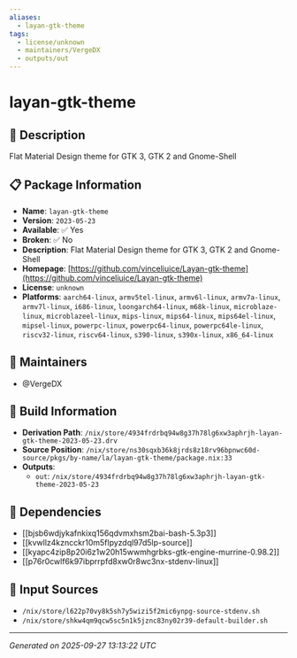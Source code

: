```yaml
---
aliases:
  - layan-gtk-theme
tags:
  - license/unknown
  - maintainers/VergeDX
  - outputs/out
---
```


# layan-gtk-theme

## 📝 Description

Flat Material Design theme for GTK 3, GTK 2 and Gnome-Shell

## 📋 Package Information

- **Name**: `layan-gtk-theme`
- **Version**: `2023-05-23`
- **Available**: ✅ Yes
- **Broken**: ✅ No
- **Description**: Flat Material Design theme for GTK 3, GTK 2 and Gnome-Shell
- **Homepage**: [https://github.com/vinceliuice/Layan-gtk-theme](https://github.com/vinceliuice/Layan-gtk-theme)
- **License**: `unknown`
- **Platforms**: `aarch64-linux`, `armv5tel-linux`, `armv6l-linux`, `armv7a-linux`, `armv7l-linux`, `i686-linux`, `loongarch64-linux`, `m68k-linux`, `microblaze-linux`, `microblazeel-linux`, `mips-linux`, `mips64-linux`, `mips64el-linux`, `mipsel-linux`, `powerpc-linux`, `powerpc64-linux`, `powerpc64le-linux`, `riscv32-linux`, `riscv64-linux`, `s390-linux`, `s390x-linux`, `x86_64-linux`
## 👥 Maintainers

- @VergeDX


## 🔧 Build Information

- **Derivation Path**: `/nix/store/4934frdrbq94w8g37h78lg6xw3aphrjh-layan-gtk-theme-2023-05-23.drv`
- **Source Position**: `/nix/store/ns30sqxb36k8jrds8z18rv96bpnwc60d-source/pkgs/by-name/la/layan-gtk-theme/package.nix:33`
- **Outputs**:
  - `out`:  `/nix/store/4934frdrbq94w8g37h78lg6xw3aphrjh-layan-gtk-theme-2023-05-23`

## 🔗 Dependencies

- [[bjsb6wdjykafnkixq156qdvmxhsm2bai-bash-5.3p3]]
- [[kvwllz4kzncckr10m5flpyzdql97d5lp-source]]
- [[kyapc4zip8p20i6z1w20h15wwmhgrbks-gtk-engine-murrine-0.98.2]]
- [[p76r0cwlf6k97ibprrpfd8xw0r8wc3nx-stdenv-linux]]

## 📁 Input Sources

- `/nix/store/l622p70vy8k5sh7y5wizi5f2mic6ynpg-source-stdenv.sh`
- `/nix/store/shkw4qm9qcw5sc5n1k5jznc83ny02r39-default-builder.sh`

---
*Generated on 2025-09-27 13:13:22 UTC*
